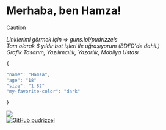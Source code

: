 # Merhaba, ben Hamza!

> [!CAUTION]
> *Linklerimi görmek için => guns.lol/pudrizzels*\
> *Tam olarak 6 yıldır bot işleri ile uğraşıyorum (BDFD'de dahil.)*\
> *Grafik Tasarım, Yazılımcılık, Yazarlık, Mobilya Ustası*

```js
{

"name": "Hamza",
"age": "18"
"size": "1.82"
"my-favorite-color": "dark"

}
```


<img src="https://komarev.com/ghpvc/?username=pudrizzel"><br/> [![GitHub pudrizzel](https://img.shields.io/github/followers/pudrizzel?label=follow&style=social)](https://github.com/pudrizzel)&nbsp;
